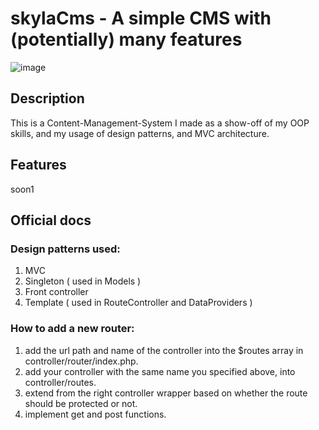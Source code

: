 # skylaCms - A simple CMS with (potentially) many features
![image](https://user-images.githubusercontent.com/34347098/192146289-422ce25f-c1a7-4a60-9ff0-cbe629de8d6b.png)

## Description
This is a Content-Management-System I made as a show-off of my OOP skills, and my usage of design patterns, and MVC architecture.

## Features
soon1

## Official docs
### Design patterns used:
1. MVC
2. Singleton ( used in Models )
3. Front controller
4. Template ( used in RouteController and DataProviders )


### How to add a new router:
1. add the url path and name of the controller into the $routes array in controller/router/index.php.
2. add your controller with the same name you specified above, into controller/routes.
3. extend from the right controller wrapper based on whether the route should be protected or not.
4. implement get and post functions.

